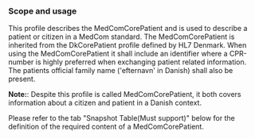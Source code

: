 ### Scope and usage 

This profile describes the MedComCorePatient and is used to describe a patient or citizen in a MedCom standard. 
The MedComCorePatient is inherited from the DkCorePatient profile defined by HL7 Denmark. When using the MedComCorePatient it shall include an identifier where a CPR-number is highly preferred when exchanging patient related information. The patients official family name ('efternavn' in Danish) shall also be present. 

__Note:__: Despite this profile is called MedComCorePatient, it both covers information about a citizen and patient in a Danish context. 

Please refer to the tab "Snapshot Table(Must support)" below for the definition of the required content of a MedComCorePatient.